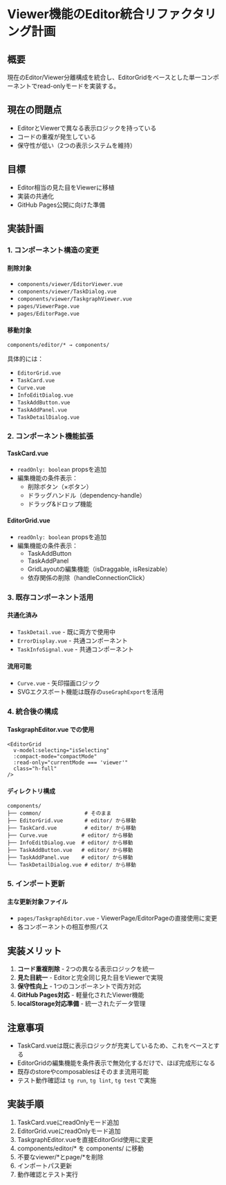 # Viewer機能のEditor統合リファクタリング計画

## 概要
現在のEditor/Viewer分離構成を統合し、EditorGridをベースとした単一コンポーネントでread-onlyモードを実装する。

## 現在の問題点
- EditorとViewerで異なる表示ロジックを持っている
- コードの重複が発生している
- 保守性が低い（2つの表示システムを維持）

## 目標
- Editor相当の見た目をViewerに移植
- 実装の共通化
- GitHub Pages公開に向けた準備

## 実装計画

### 1. コンポーネント構造の変更

#### 削除対象
- `components/viewer/EditorViewer.vue`
- `components/viewer/TaskDialog.vue`
- `components/viewer/TaskgraphViewer.vue`
- `pages/ViewerPage.vue`
- `pages/EditorPage.vue`

#### 移動対象
```
components/editor/* → components/
```

具体的には：
- `EditorGrid.vue`
- `TaskCard.vue`
- `Curve.vue`
- `InfoEditDialog.vue`
- `TaskAddButton.vue`
- `TaskAddPanel.vue`
- `TaskDetailDialog.vue`

### 2. コンポーネント機能拡張

#### TaskCard.vue
- `readOnly: boolean` propsを追加
- 編集機能の条件表示：
  - 削除ボタン（×ボタン）
  - ドラッグハンドル（dependency-handle）
  - ドラッグ&ドロップ機能

#### EditorGrid.vue
- `readOnly: boolean` propsを追加
- 編集機能の条件表示：
  - TaskAddButton
  - TaskAddPanel
  - GridLayoutの編集機能（isDraggable, isResizable）
  - 依存関係の削除（handleConnectionClick）

### 3. 既存コンポーネント活用

#### 共通化済み
- `TaskDetail.vue` - 既に両方で使用中
- `ErrorDisplay.vue` - 共通コンポーネント
- `TaskInfoSignal.vue` - 共通コンポーネント

#### 流用可能
- `Curve.vue` - 矢印描画ロジック
- SVGエクスポート機能は既存の`useGraphExport`を活用

### 4. 統合後の構成

#### TaskgraphEditor.vue での使用
```vue
<EditorGrid
  v-model:selecting="isSelecting"
  :compact-mode="compactMode"
  :read-only="currentMode === 'viewer'"
  class="h-full"
/>
```

#### ディレクトリ構成
```
components/
├── common/              # そのまま
├── EditorGrid.vue       # editor/ から移動
├── TaskCard.vue         # editor/ から移動
├── Curve.vue           # editor/ から移動
├── InfoEditDialog.vue  # editor/ から移動
├── TaskAddButton.vue   # editor/ から移動
├── TaskAddPanel.vue    # editor/ から移動
└── TaskDetailDialog.vue # editor/ から移動
```

### 5. インポート更新

#### 主な更新対象ファイル
- `pages/TaskgraphEditor.vue` - ViewerPage/EditorPageの直接使用に変更
- 各コンポーネントの相互参照パス

## 実装メリット

1. **コード重複削除** - 2つの異なる表示ロジックを統一
2. **見た目統一** - Editorと完全同じ見た目をViewerで実現
3. **保守性向上** - 1つのコンポーネントで両方対応
4. **GitHub Pages対応** - 軽量化されたViewer機能
5. **localStorage対応準備** - 統一されたデータ管理

## 注意事項

- TaskCard.vueは既に表示ロジックが充実しているため、これをベースとする
- EditorGridの編集機能を条件表示で無効化するだけで、ほぼ完成形になる
- 既存のstoreやcomposablesはそのまま流用可能
- テスト動作確認は `tg run`, `tg lint`, `tg test` で実施

## 実装手順

1. TaskCard.vueにreadOnlyモード追加
2. EditorGrid.vueにreadOnlyモード追加
3. TaskgraphEditor.vueを直接EditorGrid使用に変更
4. components/editor/* を components/ に移動
5. 不要なviewer/*とpage/*を削除
6. インポートパス更新
7. 動作確認とテスト実行
